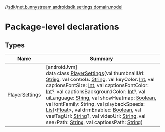 //[sdk](../../index.md)/[net.bunnystream.androidsdk.settings.domain.model](index.md)

# Package-level declarations

## Types

| Name | Summary |
|---|---|
| [PlayerSettings](-player-settings/index.md) | [androidJvm]<br>data class [PlayerSettings](-player-settings/index.md)(val thumbnailUrl: [String](https://kotlinlang.org/api/latest/jvm/stdlib/kotlin/-string/index.html), val controls: [String](https://kotlinlang.org/api/latest/jvm/stdlib/kotlin/-string/index.html), val keyColor: [Int](https://kotlinlang.org/api/latest/jvm/stdlib/kotlin/-int/index.html), val captionsFontSize: [Int](https://kotlinlang.org/api/latest/jvm/stdlib/kotlin/-int/index.html), val captionsFontColor: [Int](https://kotlinlang.org/api/latest/jvm/stdlib/kotlin/-int/index.html)?, val captionsBackgroundColor: [Int](https://kotlinlang.org/api/latest/jvm/stdlib/kotlin/-int/index.html)?, val uiLanguage: [String](https://kotlinlang.org/api/latest/jvm/stdlib/kotlin/-string/index.html), val showHeatmap: [Boolean](https://kotlinlang.org/api/latest/jvm/stdlib/kotlin/-boolean/index.html), val fontFamily: [String](https://kotlinlang.org/api/latest/jvm/stdlib/kotlin/-string/index.html), val playbackSpeeds: [List](https://kotlinlang.org/api/latest/jvm/stdlib/kotlin.collections/-list/index.html)&lt;[Float](https://kotlinlang.org/api/latest/jvm/stdlib/kotlin/-float/index.html)&gt;, val drmEnabled: [Boolean](https://kotlinlang.org/api/latest/jvm/stdlib/kotlin/-boolean/index.html), val vastTagUrl: [String](https://kotlinlang.org/api/latest/jvm/stdlib/kotlin/-string/index.html)?, val videoUrl: [String](https://kotlinlang.org/api/latest/jvm/stdlib/kotlin/-string/index.html), val seekPath: [String](https://kotlinlang.org/api/latest/jvm/stdlib/kotlin/-string/index.html), val captionsPath: [String](https://kotlinlang.org/api/latest/jvm/stdlib/kotlin/-string/index.html)) |
